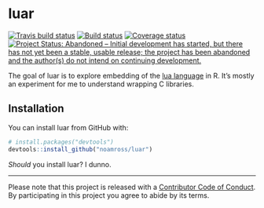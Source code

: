 
<!-- README.md is generated from README.Rmd. Please edit that file -->

# luar

[![Travis build
status](https://travis-ci.org/noamross/luar.svg?branch=master)](https://travis-ci.org/noamross/luar)
[![Build
status](https://ci.appveyor.com/api/projects/status/vhnw8ofelxu7bs8m?svg=true)](https://ci.appveyor.com/project/NoamRoss/luar)
[![Coverage
status](https://codecov.io/gh/noamross/luar/branch/master/graph/badge.svg)](https://codecov.io/github/noamross/luar?branch=master)
[![Project Status: Abandoned – Initial development has started, but there has not yet been a stable, usable release; the project has been abandoned and the author(s) do not intend on continuing development.](https://www.repostatus.org/badges/latest/abandoned.svg)](https://www.repostatus.org/#abandoned)

The goal of luar is to explore embedding of the [lua
language](https://www.lua.org) in R. It’s mostly an experiment for me to
understand wrapping C libraries.

## Installation

You can install luar from GitHub with:

``` r
# install.packages("devtools")
devtools::install_github("noamross/luar")
```

*Should* you install luar? I dunno.

-----

Please note that this project is released with a [Contributor Code of
Conduct](CODE_OF_CONDUCT.md). By participating in this project you agree
to abide by its terms.
